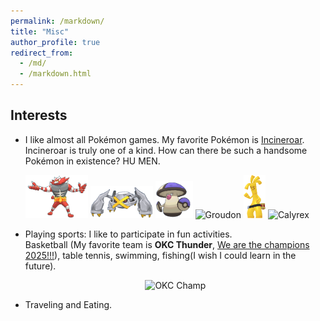 ```yaml
---
permalink: /markdown/
title: "Misc"
author_profile: true
redirect_from: 
  - /md/
  - /markdown.html
---
```


## Interests

* I like almost all Pokémon games. My favorite Pokémon is [Incineroar](https://www.pokemon.com/us/pokedex/incineroar).<br>
  Incineroar is truly one of a kind. How can there be such a handsome Pokémon in existence? HU MEN.
  
  <img src="/images/incineroar.gif" alt="Incineroar" width="100"> <img src="/images/metagross.gif" alt="Metagross" width="100"> <img src="/images/amoongus.gif" alt="Amoongus" width="60">
  <img src="/images/Groudon.gif" alt="Groudon" width="80">  <img src="/images/Gholdengo.gif" alt="Gholdengo" width="35">  <img src="/images/Calyrex.gif" alt="Calyrex" width="50">
* Playing sports: I like to participate in fun activities.<br>
  Basketball (My favorite team is **OKC Thunder**, [We are the champions 2025!!!](https://www.nba.com/thunder/champions)), table tennis, swimming, fishing(I wish I could learn in the future).

  <div style="text-align:center">
  <img src="/images/okcchampion.avif" alt="OKC Champ" width="500">
  </div>
* Traveling and Eating.


